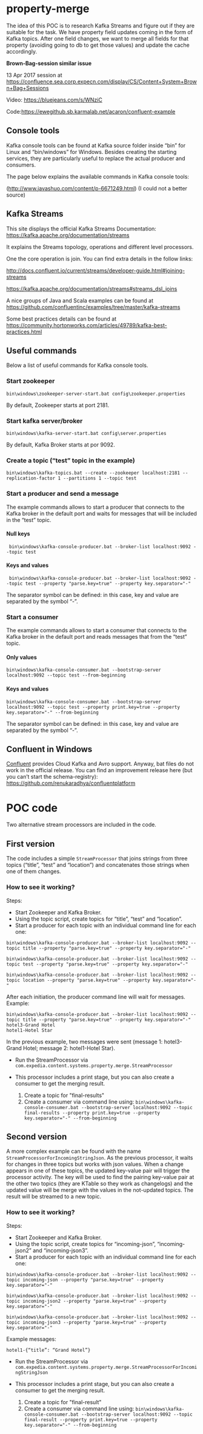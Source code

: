 # property-merge

The idea of this POC is to research Kafka Streams and figure out if they are suitable for the task. We have property field updates coming in the form of Kafka topics. After one field changes, we want to merge all fields for that property (avoiding going to db to get those values) and update the cache accordingly.

**Brown-Bag-session similar issue**

13 Apr 2017 session at https://confluence.sea.corp.expecn.com/display/CS/Content+System+Brown+Bag+Sessions

Video: https://bluejeans.com/s/WNziC

Code:https://ewegithub.sb.karmalab.net/acaron/confluent-example

## Console tools
Kafka console tools can be found at Kafka source folder inside “bin” for Linux and “bin/windows” for Windows. Besides creating the starting services, they are particularly useful to replace the actual producer and consumers.
 
The page below explains the available commands in Kafka console tools:

(http://www.javashuo.com/content/p-6671249.html) (I could not a better source)
 
## Kafka Streams
This site displays the official Kafka Streams Documentation: https://kafka.apache.org/documentation/streams
 
It explains the Streams topology, operations and different level processors.
 
One the core operation is join. You can find extra details in the follow links:

http://docs.confluent.io/current/streams/developer-guide.html#joining-streams

https://kafka.apache.org/documentation/streams#streams_dsl_joins
 
A nice groups of Java and Scala examples can be found at 
https://github.com/confluentinc/examples/tree/master/kafka-streams
 
Some best practices details can be found at 
https://community.hortonworks.com/articles/49789/kafka-best-practices.html
 
## Useful commands
Below a list of useful commands for Kafka console tools.
 
### Start zookeeper

```
bin\windows\zookeeper-server-start.bat config\zookeeper.properties
```
 
By default, Zookeeper starts at port 2181.
 
### Start kafka server/broker
```
bin\windows\kafka-server-start.bat config\server.properties
```
 
By default, Kafka Broker starts at por 9092.
 
### Create a topic (“test” topic in the example)
```
bin\windows\kafka-topics.bat --create --zookeeper localhost:2181 --replication-factor 1 --partitions 1 --topic test
```

### Start a producer and send a message
The example commands allows to start a producer that connects to the Kafka broker in the default port and waits for messages that will be included in the “test” topic. 
#### Null keys
```
 bin\windows\kafka-console-producer.bat --broker-list localhost:9092 --topic test
 ```
 
#### Keys and values
```
 bin\windows\kafka-console-producer.bat --broker-list localhost:9092 --topic test --property "parse.key=true" --property key.separator="-"
 ```
 
The separator symbol can be defined: in this case, key and value are separated by the symbol “-”.

### Start a consumer
The example commands allows to start a consumer that connects to the Kafka broker in the default port and reads messages that from the “test” topic.
#### Only values
```
bin\windows\kafka-console-consumer.bat --bootstrap-server localhost:9092 --topic test --from-beginning
 ```
 
#### Keys and values
```
bin\windows\kafka-console-consumer.bat --bootstrap-server localhost:9092 --topic test --property print.key=true --property key.separator="-" --from-beginning
 ```
The separator symbol can be defined: in this case, key and value are separated by the symbol “-”.
 
## Confluent in Windows
[Confluent](https://www.confluent.io) provides Cloud Kafka and Avro support. Anyway, bat files do not work in the official release. You can find an improvement release here (but you can’t start the schema-registry): https://github.com/renukaradhya/confluentplatform
 
# POC code
Two alternative stream processors are included in the code.
 
## First version
The code includes a simple `StreamProcessor` that joins strings from three topics (“title”, “test” and “location”) and concatenates those strings when one of them changes.
 
### How to see it working?

Steps:
* Start Zookeeper and Kafka Broker.
* Using the topic script, create topics for “title”, “test” and “location”.
* Start a producer for each topic with an individual command line for each one:

 ```
 bin\windows\kafka-console-producer.bat --broker-list localhost:9092 --topic title --property "parse.key=true" --property key.separator="-"
 ```
 ```
bin\windows\kafka-console-producer.bat --broker-list localhost:9092 --topic test --property "parse.key=true" --property key.separator="-"
 ```
 ```
bin\windows\kafka-console-producer.bat --broker-list localhost:9092 --topic location --property "parse.key=true" --property key.separator="-"
 ```
 
 After each initiation, the producer command line will wait for messages. Example:
 
 ```
 bin\windows\kafka-console-producer.bat --broker-list localhost:9092 --topic title --property "parse.key=true" --property key.separator="-"
hotel3-Grand Hotel
hotel1-Hotel Star
```
 
In the previous example, two messages were sent (message 1: hotel3-Grand Hotel; message 2: hotel1-Hotel Star).

* Run the StreamProcessor via  
`com.expedia.content.systems.property.merge.StreamProcessor`
 
* This processor includes a print stage, but you can also create a consumer to get the merging result. 
    1. Create a topic for "final-results"
    2. Create a consumer via command line using: `bin\windows\kafka-console-consumer.bat --bootstrap-server localhost:9092 --topic final-results --property print.key=true --property key.separator="-" --from-beginning`
 
## Second version
A more complex example can be found with the name `StreamProcessorForIncomingStringJson`. As the previous processor, it waits for changes in three topics but works with json values. When a change appears in one of these topics, the updated key-value pair will trigger the processor activity. The key will be used to find the pairing key-value pair at the other two topics (they are KTable so they work as changelogs) and the updated value will be merge with the values in the not-updated topics. The result will be streamed to a new topic.
 
### How to see it working?

Steps:
* Start Zookeeper and Kafka Broker.
* Using the topic script, create topics for “incoming-json”, “incoming-json2” and “incoming-json3”.
* Start a producer for each topic with an individual command line for each one:
 
 ```
bin\windows\kafka-console-producer.bat --broker-list localhost:9092 --topic incoming-json --property "parse.key=true" --property key.separator="-"
 ```
 ```
bin\windows\kafka-console-producer.bat --broker-list localhost:9092 --topic incoming-json2 --property "parse.key=true" --property key.separator="-"
 ```
 ```
bin\windows\kafka-console-producer.bat --broker-list localhost:9092 --topic incoming-json3 --property "parse.key=true" --property key.separator="-"
 ```
 
Example messages:
```
hotel1-{“title”: “Grand Hotel”}
 ```
 
* Run the StreamProcessor via `com.expedia.content.systems.property.merge.StreamProcessorForIncomingStringJson`
 
* This processor includes a print stage, but you can also create a consumer to get the merging result.
 
    1. Create a topic for "final-result"
    2. Create a consumer via command line using: `bin\windows\kafka-console-consumer.bat --bootstrap-server localhost:9092 --topic final-result --property print.key=true --property key.separator="-" --from-beginning`

